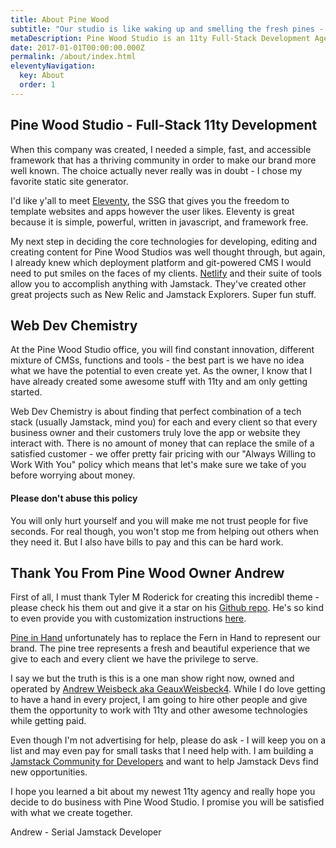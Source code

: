 ```yaml
---
title: About Pine Wood
subtitle: "Our studio is like waking up and smelling the fresh pines - our apps and websites are refreshing, simple, and solve your business problems."
metaDescription: Pine Wood Studio is an 11ty Full-Stack Development Agency - hire us today!
date: 2017-01-01T00:00:00.000Z
permalink: /about/index.html
eleventyNavigation:
  key: About
  order: 1
---
```


## Pine Wood Studio - Full-Stack 11ty Development

When this company was created, I needed a simple, fast, and accessible framework that has a thriving community in order to make our brand more well known. The choice actually never really was in doubt - I chose my favorite static site generator.

I'd like y'all to meet [Eleventy](https://www.11ty.dev/), the SSG that gives you the freedom to template websites and apps however the user likes. Eleventy is great because it is simple, powerful, written in javascript, and framework free.

My next step in deciding the core technologies for developing, editing and creating content for Pine Wood Studios was well thought through, but again, I already knew which deployment platform and git-powered CMS I would need to put smiles on the faces of my clients. [Netlify](https://www.netlify.com/) and their suite of tools allow you to accomplish anything with Jamstack. They've created other great projects such as New Relic and Jamstack Explorers. Super fun stuff.

## Web Dev Chemistry

At the Pine Wood Studio office, you will find constant innovation, different mixture of CMSs, functions and tools - the best part is we have no idea what we have the potential to even create yet. As the owner, I know that I have already created some awesome stuff with 11ty and am only getting started.

Web Dev Chemistry is about finding that perfect combination of a tech stack (usually Jamstack, mind you) for each and every client so that every business owner and their customers truly love the app or website they interact with. There is no amount of money that can replace the smile of a satisfied customer - we offer pretty fair pricing with our "Always Willing to Work With You" policy which means that let's make sure we take of you before worrying about money.

#### Please don't abuse this policy

You will only hurt yourself and you will make me not trust people for five seconds. For real though, you won't stop me from helping out others when they need it. But I also have bills to pay and this can be hard work.

## Thank You From Pine Wood Owner Andrew

First of all, I must thank Tyler M Roderick for creating this incredibl theme - please check his them out and give it a star on his [Github repo](https://github.com/TylerMRoderick/fernfolio-11ty-template). He's so kind to even provide you with customization instructions [here](/posts/theme-customizations/).

[Pine in Hand](/static/img/fern-in-hand.jpeg 'Fern in Hand') unfortunately has to replace the Fern in Hand to represent our brand. The pine tree represents a fresh and beautiful experience that we give to each and every client we have the privilege to serve.

I say we but the truth is this is a one man show right now, owned and operated by [Andrew Weisbeck aka GeauxWeisbeck4](https://geauxweisbeck4.dev). While I do love getting to have a hand in every project, I am going to hire other people and give them the opportunity to work with 11ty and other awesome technologies while getting paid.

Even though I'm not advertising for help, please do ask - I will keep you on a list and may even pay for small tasks that I need help with. I am building a [Jamstack Community for Developers](https://jamstackcommunity.dev) and want to help Jamstack Devs find new opportunities.

I hope you learned a bit about my newest 11ty agency and really hope you decide to do business with Pine Wood Studio. I promise you will be satisfied with what we create together.

Andrew - Serial Jamstack Developer
